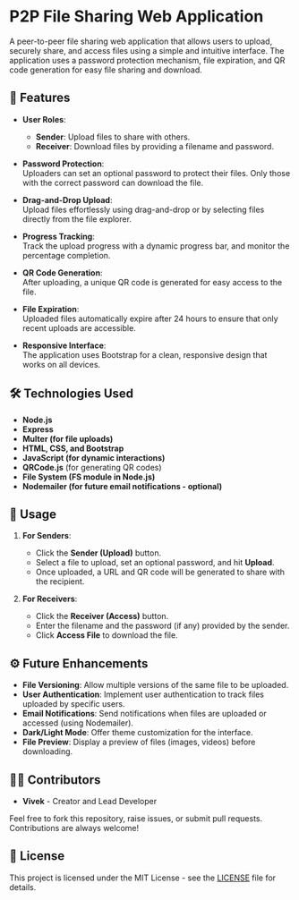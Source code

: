 # P2P File Sharing Web Application

A peer-to-peer file sharing web application that allows users to upload, securely share, and access files using a simple and intuitive interface. The application uses a password protection mechanism, file expiration, and QR code generation for easy file sharing and download.

## 🚀 Features

- **User Roles**:  
  - **Sender**: Upload files to share with others.
  - **Receiver**: Download files by providing a filename and password.
  
- **Password Protection**:  
  Uploaders can set an optional password to protect their files. Only those with the correct password can download the file.

- **Drag-and-Drop Upload**:  
  Upload files effortlessly using drag-and-drop or by selecting files directly from the file explorer.

- **Progress Tracking**:  
  Track the upload progress with a dynamic progress bar, and monitor the percentage completion.

- **QR Code Generation**:  
  After uploading, a unique QR code is generated for easy access to the file.

- **File Expiration**:  
  Uploaded files automatically expire after 24 hours to ensure that only recent uploads are accessible.

- **Responsive Interface**:  
  The application uses Bootstrap for a clean, responsive design that works on all devices.

## 🛠 Technologies Used

- **Node.js**  
- **Express**  
- **Multer (for file uploads)**  
- **HTML, CSS, and Bootstrap**  
- **JavaScript (for dynamic interactions)**  
- **QRCode.js** (for generating QR codes)  
- **File System (FS module in Node.js)**  
- **Nodemailer (for future email notifications - optional)**

## 📄 Usage

1. **For Senders**:  
   - Click the **Sender (Upload)** button.
   - Select a file to upload, set an optional password, and hit **Upload**.
   - Once uploaded, a URL and QR code will be generated to share with the recipient.

2. **For Receivers**:  
   - Click the **Receiver (Access)** button.
   - Enter the filename and the password (if any) provided by the sender.
   - Click **Access File** to download the file.

## ⚙️ Future Enhancements

- **File Versioning**: Allow multiple versions of the same file to be uploaded.
- **User Authentication**: Implement user authentication to track files uploaded by specific users.
- **Email Notifications**: Send notifications when files are uploaded or accessed (using Nodemailer).
- **Dark/Light Mode**: Offer theme customization for the interface.
- **File Preview**: Display a preview of files (images, videos) before downloading.

## 👨‍💻 Contributors

- **Vivek** - Creator and Lead Developer

Feel free to fork this repository, raise issues, or submit pull requests. Contributions are always welcome!

## 📄 License

This project is licensed under the MIT License - see the [LICENSE](LICENSE) file for details.
